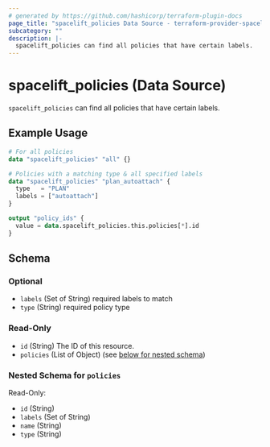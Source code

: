 ```yaml
---
# generated by https://github.com/hashicorp/terraform-plugin-docs
page_title: "spacelift_policies Data Source - terraform-provider-spacelift"
subcategory: ""
description: |-
  spacelift_policies can find all policies that have certain labels.
---
```


# spacelift_policies (Data Source)

`spacelift_policies` can find all policies that have certain labels.

## Example Usage

```terraform
# For all policies
data "spacelift_policies" "all" {}

# Policies with a matching type & all specified labels
data "spacelift_policies" "plan_autoattach" {
  type   = "PLAN"
  labels = ["autoattach"]
}

output "policy_ids" {
  value = data.spacelift_policies.this.policies[*].id
}
```

<!-- schema generated by tfplugindocs -->
## Schema

### Optional

- `labels` (Set of String) required labels to match
- `type` (String) required policy type

### Read-Only

- `id` (String) The ID of this resource.
- `policies` (List of Object) (see [below for nested schema](#nestedatt--policies))

<a id="nestedatt--policies"></a>
### Nested Schema for `policies`

Read-Only:

- `id` (String)
- `labels` (Set of String)
- `name` (String)
- `type` (String)


